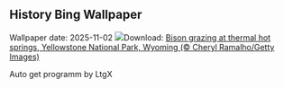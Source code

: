 ## History Bing Wallpaper
Wallpaper date: 2025-11-02
![](https://www.bing.com/th?id=OHR.BisonSprings_EN-US6080228013_UHD.jpg&w=1000)Download: [Bison grazing at thermal hot springs, Yellowstone National Park, Wyoming (© Cheryl Ramalho/Getty Images)](https://www.bing.com/th?id=OHR.BisonSprings_EN-US6080228013_UHD.jpg)

Auto get programm by LtgX
